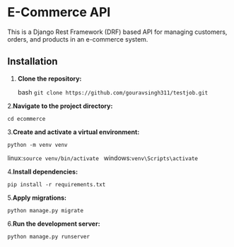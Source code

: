 # E-Commerce API

This is a Django Rest Framework (DRF) based API for managing customers, orders, and products in an e-commerce system.

## Installation

1. **Clone the repository:**

   bash
   `git clone https://github.com/gouravsingh311/testjob.git`

2.**Navigate to the project directory:**

`cd ecommerce`

3.**Create and activate a virtual environment:**

`python -m venv venv`

linux:`source venv/bin/activate `
windows:`venv\Scripts\activate`

4.**Install dependencies:**

`pip install -r requirements.txt`

5.**Apply migrations:**

`python manage.py migrate`

6.**Run the development server:**

`python manage.py runserver`




